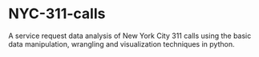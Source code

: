 # NYC-311-calls
A service request data analysis of New York City 311 calls using the basic data manipulation, wrangling and visualization techniques in python.
